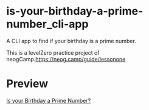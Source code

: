 # is-your-birthday-a-prime-number_cli-app

A CLI app to find if your birthday is a prime number.

This is a levelZero practice project of neogCamp.https://neog.camp/guide/lessonone

# Preview

[Is your Birthday a Prime Number?](https://replit.com/@gautamBm/Is-your-birth-day-a-prime-number?embed=1&output=1)
